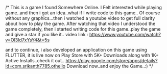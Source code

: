 /*
This is a game I found Somewhere Online. I Felt interested while playing game..and then i got an idea..what if I write code to this game..
Of course without any graphics...then i watched a youtube video to get full clarity about how to play the game. After watching that video
I understood the game completely, then i started writing code for this game..play the game and give a star if you like it..
video link : https://www.youtube.com/watch?v=Ol3Id7xYsY4&t=5s

and to continue, i also developed an application on this game using FLUTTER, it is live now on Play Store with 5K+ Downloads along with 1K+ Active Installs..check it out..
https://play.google.com/store/apps/details?id=com.srikanth7785.othello Download now..and enjoy the Game..:)
*/
